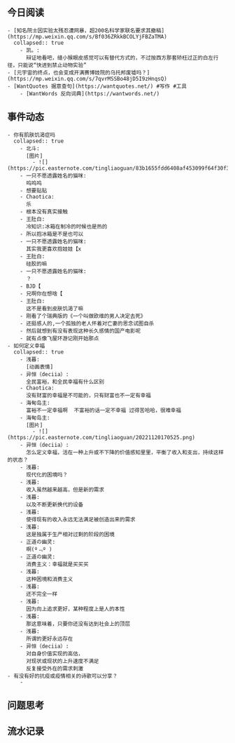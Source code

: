 ## 今日阅读
	- [知名院士因实验太残忍遭网暴，超200名科学家联名要求其撤稿](https://mp.weixin.qq.com/s/Bf036ZRkkBCOLYjFBZaTMA)
	  collapsed:: true
		- 凯。:
		  辩证地看吧，缝小猴眼皮感觉可以有替代方式的，不过按西方那套矫枉过正的白左行径，只能说“快进到禁止动物实验”
	- [元宇宙的终点，也会变成开满赛博妓院的乌托邦废墟吗？](https://mp.weixin.qq.com/s/7qvrMSSBo48jD5I9zHnqsQ)
	- [WantQuotes 据意查句](https://wantquotes.net/) #写作 #工具
		- [WantWords 反向词典](https://wantwords.net/)
## 事件动态
	- 你有肌肤饥渴症吗
	  collapsed:: true
		- 北斗:
		  [图片]
			- ![](https://pic.easternote.com/tingliaoguan/83b1655fdd6408af453099f64f30f3a.jpg)
		- 一只不愿透露姓名的猫咪:
		  呜呜呜
		- 想要贴贴
		- Chaotica:
		  乐
		- 根本没有真实接触
		- 王肚白:
		  冷知识:冰箱在制冷的时候也是热的
		- 所以抱冰箱是不是也可以
		- 一只不愿透露姓名的猫咪:
		  其实我更喜欢抱娃娃【x
		- 王肚白:
		  硅胶的嘛
		- 一只不愿透露姓名的猫咪:
		  ？
		- BJD【
		- 兄啊你在想啥【
		- 王肚白:
		  这不是看到皮肤饥渴了嘛
		- 刚看了个瑞典版的《一个叫做欧维的男人决定去死》
		- 还挺感人的,一个孤独的老人怀着对亡妻的思念试图自杀
		- 然后就想到有没有表现这种长久感情的国产电影呢
		- 就有点像飞屋环游记刚开始那点
	- 如何定义幸福
	  collapsed:: true
		- 浅暮:
		  [动画表情]
		- 异恒（deciia）:
		  全民富裕，和全民幸福有什么区别
		- Chaotica:
		  没有财富的幸福是不可能的，只有财富也不一定有幸福
		- 海甸岛主:
		  富裕不一定幸福啊  不富裕的话一定不幸福 过得苦哈哈，很难幸福
		- 海甸岛主:
		  [图片]
			- ![](https://pic.easternote.com/tingliaoguan/20221120170525.png)
		- 异恒（deciia）:
		  怎么定义幸福，活在一种上升或不下降的价值感知里里，平衡了收入和支出，持续这样的状态？
		- 浅暮:
		  现代化的困境吗？
		- 浅暮:
		  收入虽然越来越高，但是新的需求
		- 浅暮:
		  以及不断更新换代的设备
		- 浅暮:
		  使得现有的收入永远无法满足被创造出来的需求
		- 浅暮:
		  这是独属于生产相对过剩的阶段的困境
		- 正道の幽灵:
		  啊(º﹃º )
		- 正道の幽灵:
		  消费主义：幸福就是买买买
		- 浅暮:
		  这种困境和消费主义
		- 浅暮:
		  还不完全一样
		- 浅暮:
		  因为向上追求更好，某种程度上是人的本性
		- 浅暮:
		  那这意味着，只要你还没有达到社会上的顶层
		- 浅暮:
		  所谓的更好永远存在
		- 异恒（deciia）:
		  对自身价值实现的高估，
		  对现状或现状的上升速度不满足
		  反复接受外在的需求刺激
	- 有没有好的抗疫或疫情相关的诗歌可以分享？
		-
## 问题思考
## 流水记录